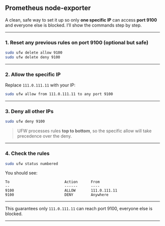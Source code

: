 
## Prometheus node-exporter
A clean, safe way to set it up so only **one specific IP** can access **port 9100** and everyone else is blocked. I’ll show the commands step by step.

---

### 1. Reset any previous rules on port 9100 (optional but safe)

```bash
sudo ufw delete allow 9100
sudo ufw delete deny 9100
```

---

### 2. Allow the specific IP

Replace `111.0.111.11` with your IP:

```bash
sudo ufw allow from 111.0.111.11 to any port 9100
```

---

### 3. Deny all other IPs

```bash
sudo ufw deny 9100
```

> UFW processes rules **top to bottom**, so the specific allow will take precedence over the deny.

---

### 4. Check the rules

```bash
sudo ufw status numbered
```

You should see:

```
To                         Action      From
--                         ------      ----
9100                       ALLOW       111.0.111.11
9100                       DENY        Anywhere
```

---

This guarantees only `111.0.111.11` can reach port 9100, everyone else is blocked.

---
